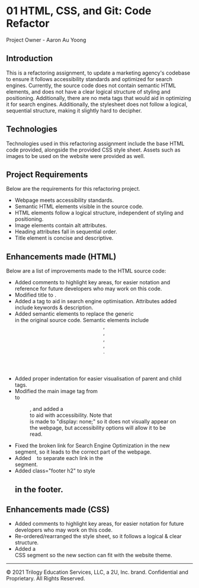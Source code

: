 # 01 HTML, CSS, and Git: Code Refactor
Project Owner - Aaron Au Yoong

## Introduction
This is a refactoring assignment, to update a marketing agency's codebase to ensure it follows accessibility standards and optimized for search engines. Currently, the source code does not contain semantic HTML elements, and does not have a clear logical structure of styling and positioning. Additionally, there are no meta tags that would aid in optimizing it for search engines. Additionally, the stylesheet does not follow a logical, sequential structure, making it slightly hard to decipher.

## Technologies
Technologies used in this refactoring assignment include the base HTML code provided, alongside the provided CSS style sheet. Assets such as images to be used on the website were provided as well. 

## Project Requirements
Below are the requirements for this refactoring project. 
- Webpage meets accessibility standards.
- Semantic HTML elements visible in the source code. 
- HTML elements follow a logical structure, independent of styling and positioning.
- Image elements contain alt attributes. 
- Heading attributes fall in sequential order. 
- Title element is concise and descriptive. 

## Enhancements made (HTML)
Below are a list of improvements made to the HTML source code:
- Added comments to highlight key areas, for easier notation and reference for future developers who may work on this code.
- Modified title to <title>Horiseon Social Solution Services</title>.
- Added a <meta> tag to aid in search engine optimisation. Attributes added include keywords & description. 
- Added semantic elements to replace the generic <div> in the original source code. Semantic elements include <header>, <nav>,  <section>, <article>, <footer>.
- Added proper indentation for easier visualisation of parent and child tags. 
- Modified the main image tag from <div> to <figure>, and added a <figcaption> to aid with accessibility. Note that<figcaption> is made to "display: none;" so it does not visually appear on the webpage, but accessibility options will allow it to be read. 
- Fixed the broken link for Search Engine Optimization in the new <nav> segment, so it leads to the correct part of the webpage. 
- Added &nbsp;&nbsp; to separate each link in the <nav> segment. 
- Added class="footer h2" to style <h2> in the footer. 

## Enhancements made (CSS)
- Added comments to highlight key areas, for easier notation for future developers who may work on this code.
- Re-ordered/rearranged the style sheet, so it follows a logical & clear structure.
- Added a <nav> CSS segment so the new section can fit with the website theme. 


---
© 2021 Trilogy Education Services, LLC, a 2U, Inc. brand. Confidential and Proprietary. All Rights Reserved.
